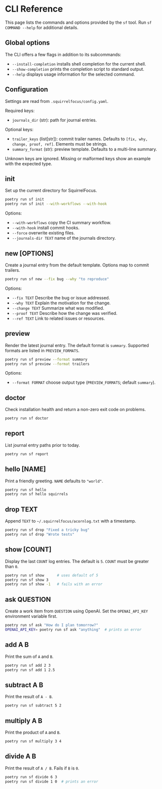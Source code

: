 # CLI Reference

This page lists the commands and options provided by the `sf` tool.
Run `sf COMMAND --help` for additional details.

## Global options

The CLI offers a few flags in addition to its subcommands:

- `--install-completion` installs shell completion for the current shell.
- `--show-completion` prints the completion script to standard output.
- `--help` displays usage information for the selected command.

## Configuration

Settings are read from `.squirrelfocus/config.yaml`.

Required keys:

- `journals_dir` (str): path for journal entries.

Optional keys:

- `trailer_keys` (list[str]): commit trailer names. Defaults to
  `[fix, why, change, proof, ref]`. Elements must be strings.
- `summary_format` (str): preview template. Defaults to a multi-line
  summary.

Unknown keys are ignored. Missing or malformed keys show an example
with the expected type.

## init

Set up the current directory for SquirrelFocus.

```bash
poetry run sf init
poetry run sf init --with-workflows --with-hook
```

Options:

- `--with-workflows` copy the CI summary workflow.
- `--with-hook` install commit hooks.
- `--force` overwrite existing files.
- `--journals-dir TEXT` name of the journals directory.

## new [OPTIONS]

Create a journal entry from the default template. Options map to commit
trailers.

```bash
poetry run sf new --fix bug --why "to reproduce"
```

Options:

- `--fix TEXT` Describe the bug or issue addressed.
- `--why TEXT` Explain the motivation for the change.
- `--change TEXT` Summarize what was modified.
- `--proof TEXT` Describe how the change was verified.
- `--ref TEXT` Link to related issues or resources.

## preview

Render the latest journal entry. The default format is `summary`. Supported
formats are listed in `PREVIEW_FORMATS`.

```bash
poetry run sf preview --format summary
poetry run sf preview --format trailers
```

Options:

- `--format FORMAT` choose output type (`PREVIEW_FORMATS`; default `summary`).

## doctor

Check installation health and return a non-zero exit code on problems.

```bash
poetry run sf doctor
```

## report

List journal entry paths prior to today.

```bash
poetry run sf report
```

## hello [NAME]

Print a friendly greeting. `NAME` defaults to `"world"`.

```bash
poetry run sf hello
poetry run sf hello squirrels
```

## drop TEXT

Append `TEXT` to `~/.squirrelfocus/acornlog.txt` with a timestamp.

```bash
poetry run sf drop "Fixed a tricky bug"
poetry run sf drop "Wrote tests"
```

## show [COUNT]

Display the last `COUNT` log entries. The default is `5`.
`COUNT` must be greater than `0`.

```bash
poetry run sf show      # uses default of 5
poetry run sf show 3
poetry run sf show -1   # fails with an error
```

## ask QUESTION

Create a work item from `QUESTION` using OpenAI.
Set the `OPENAI_API_KEY` environment variable first.

```bash
poetry run sf ask "How do I plan tomorrow?"
OPENAI_API_KEY= poetry run sf ask "anything"  # prints an error
```

## add A B

Print the sum of `A` and `B`.

```bash
poetry run sf add 2 3
poetry run sf add 1 2.5
```

## subtract A B

Print the result of `A - B`.

```bash
poetry run sf subtract 5 2
```

## multiply A B

Print the product of `A` and `B`.

```bash
poetry run sf multiply 3 4
```

## divide A B

Print the result of `A / B`. Fails if `B` is `0`.

```bash
poetry run sf divide 6 3
poetry run sf divide 1 0  # prints an error
```
